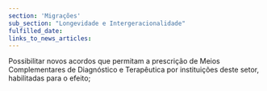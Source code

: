 ```yaml
---
section: 'Migrações'
sub_section: "Longevidade e Intergeracionalidade"
fulfilled_date:
links_to_news_articles:
---
```


Possibilitar novos acordos que permitam a prescrição de Meios Complementares de Diagnóstico e Terapêutica por instituições deste setor, habilitadas para o efeito;